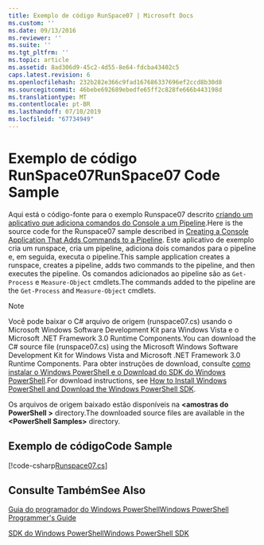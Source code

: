 ```yaml
---
title: Exemplo de código RunSpace07 | Microsoft Docs
ms.custom: ''
ms.date: 09/13/2016
ms.reviewer: ''
ms.suite: ''
ms.tgt_pltfrm: ''
ms.topic: article
ms.assetid: 8ad306d9-45c2-4d55-8e64-fdcba43402c5
caps.latest.revision: 6
ms.openlocfilehash: 232b282e366c9fad167686337696ef2ccd8b30d8
ms.sourcegitcommit: 46bebe692689ebedfe65ff2c828fe666b443198d
ms.translationtype: MT
ms.contentlocale: pt-BR
ms.lasthandoff: 07/10/2019
ms.locfileid: "67734949"
---
```

# <a name="runspace07-code-sample"></a><span data-ttu-id="e0d1b-102">Exemplo de código RunSpace07</span><span class="sxs-lookup"><span data-stu-id="e0d1b-102">RunSpace07 Code Sample</span></span>

<span data-ttu-id="e0d1b-103">Aqui está o código-fonte para o exemplo Runspace07 descrito [criando um aplicativo que adiciona comandos do Console a um Pipeline](https://msdn.microsoft.com/en-us/01eb7808-e97b-4905-80be-9e2fa38c262e).</span><span class="sxs-lookup"><span data-stu-id="e0d1b-103">Here is the source code for the Runspace07 sample described in [Creating a Console Application That Adds Commands to a Pipeline](https://msdn.microsoft.com/en-us/01eb7808-e97b-4905-80be-9e2fa38c262e).</span></span> <span data-ttu-id="e0d1b-104">Este aplicativo de exemplo cria um runspace, cria um pipeline, adiciona dois comandos para o pipeline e, em seguida, executa o pipeline.</span><span class="sxs-lookup"><span data-stu-id="e0d1b-104">This sample application creates a runspace, creates a pipeline, adds two commands to the pipeline, and then executes the pipeline.</span></span> <span data-ttu-id="e0d1b-105">Os comandos adicionados ao pipeline são as `Get-Process` e `Measure-Object` cmdlets.</span><span class="sxs-lookup"><span data-stu-id="e0d1b-105">The commands added to the pipeline are the `Get-Process` and `Measure-Object` cmdlets.</span></span>

> [!NOTE]
> <span data-ttu-id="e0d1b-106">Você pode baixar o C# arquivo de origem (runspace07.cs) usando o Microsoft Windows Software Development Kit para Windows Vista e o Microsoft .NET Framework 3.0 Runtime Components.</span><span class="sxs-lookup"><span data-stu-id="e0d1b-106">You can download the C# source file (runspace07.cs) using the Microsoft Windows Software Development Kit for Windows Vista and Microsoft .NET Framework 3.0 Runtime Components.</span></span> <span data-ttu-id="e0d1b-107">Para obter instruções de download, consulte [como instalar o Windows PowerShell e o Download do SDK do Windows PowerShell](/powershell/developer/installing-the-windows-powershell-sdk).</span><span class="sxs-lookup"><span data-stu-id="e0d1b-107">For download instructions, see [How to Install Windows PowerShell and Download the Windows PowerShell SDK](/powershell/developer/installing-the-windows-powershell-sdk).</span></span>
>
> <span data-ttu-id="e0d1b-108">Os arquivos de origem baixado estão disponíveis na  **\<amostras do PowerShell >** directory.</span><span class="sxs-lookup"><span data-stu-id="e0d1b-108">The downloaded source files are available in the **\<PowerShell Samples>** directory.</span></span>

## <a name="code-sample"></a><span data-ttu-id="e0d1b-109">Exemplo de código</span><span class="sxs-lookup"><span data-stu-id="e0d1b-109">Code Sample</span></span>

[!code-csharp[Runspace07.cs](../../powershell-sdk-samples/SDK-2.0/csharp/Runspace07/Runspace07.cs#L11-L108 "Runspace07.cs")]

## <a name="see-also"></a><span data-ttu-id="e0d1b-110">Consulte Também</span><span class="sxs-lookup"><span data-stu-id="e0d1b-110">See Also</span></span>

[<span data-ttu-id="e0d1b-111">Guia do programador do Windows PowerShell</span><span class="sxs-lookup"><span data-stu-id="e0d1b-111">Windows PowerShell Programmer's Guide</span></span>](./windows-powershell-programmer-s-guide.md)

[<span data-ttu-id="e0d1b-112">SDK do Windows PowerShell</span><span class="sxs-lookup"><span data-stu-id="e0d1b-112">Windows PowerShell SDK</span></span>](../windows-powershell-reference.md)